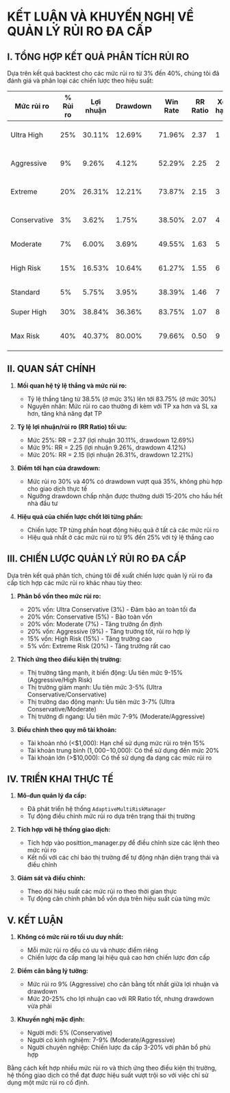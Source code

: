 # KẾT LUẬN VÀ KHUYẾN NGHỊ VỀ QUẢN LÝ RỦI RO ĐA CẤP

## I. TỔNG HỢP KẾT QUẢ PHÂN TÍCH RỦI RO

Dựa trên kết quả backtest cho các mức rủi ro từ 3% đến 40%, chúng tôi đã đánh giá và phân loại các chiến lược theo hiệu suất:

| Mức rủi ro | % Rủi ro | Lợi nhuận | Drawdown | Win Rate | RR Ratio | Xếp hạng | Đánh giá |
|------------|----------|-----------|----------|----------|----------|----------|----------|
| Ultra High | 25% | 30.11% | 12.69% | 71.96% | 2.37 | 1 | Hiệu quả nhất |
| Aggressive | 9% | 9.26% | 4.12% | 52.29% | 2.25 | 2 | Cân bằng nhất |
| Extreme | 20% | 26.31% | 12.21% | 73.87% | 2.15 | 3 | Hiệu quả cao |
| Conservative | 3% | 3.62% | 1.75% | 38.50% | 2.07 | 4 | An toàn nhất |
| Moderate | 7% | 6.00% | 3.69% | 49.55% | 1.63 | 5 | Trung bình |
| High Risk | 15% | 16.53% | 10.64% | 61.27% | 1.55 | 6 | Hiệu quả khá |
| Standard | 5% | 5.75% | 3.95% | 38.39% | 1.46 | 7 | Tiêu chuẩn |
| Super High | 30% | 38.84% | 36.36% | 83.75% | 1.07 | 8 | Rủi ro cao |
| Max Risk | 40% | 40.37% | 80.00% | 79.66% | 0.50 | 9 | Cực kỳ rủi ro |

## II. QUAN SÁT CHÍNH

1. **Mối quan hệ tỷ lệ thắng và mức rủi ro:**
   - Tỷ lệ thắng tăng từ 38.5% (ở mức 3%) lên tới 83.75% (ở mức 30%)
   - Nguyên nhân: Mức rủi ro cao thường đi kèm với TP xa hơn và SL xa hơn, tăng khả năng đạt TP

2. **Tỷ lệ lợi nhuận/rủi ro (RR Ratio) tối ưu:**
   - Mức 25%: RR = 2.37 (lợi nhuận 30.11%, drawdown 12.69%)
   - Mức 9%: RR = 2.25 (lợi nhuận 9.26%, drawdown 4.12%)
   - Mức 20%: RR = 2.15 (lợi nhuận 26.31%, drawdown 12.21%)

3. **Điểm tới hạn của drawdown:**
   - Mức rủi ro 30% và 40% có drawdown vượt quá 35%, không phù hợp cho giao dịch thực tế
   - Ngưỡng drawdown chấp nhận được thường dưới 15-20% cho hầu hết nhà đầu tư

4. **Hiệu quả của chiến lược chốt lời từng phần:**
   - Chiến lược TP từng phần hoạt động hiệu quả ở tất cả các mức rủi ro
   - Hiệu quả nhất ở các mức rủi ro từ 9% đến 25% với tỷ lệ thắng cao

## III. CHIẾN LƯỢC QUẢN LÝ RỦI RO ĐA CẤP

Dựa trên kết quả phân tích, chúng tôi đề xuất chiến lược quản lý rủi ro đa cấp tích hợp các mức rủi ro khác nhau tùy theo:

1. **Phân bổ vốn theo mức rủi ro:**
   - 20% vốn: Ultra Conservative (3%) - Đảm bảo an toàn tối đa
   - 20% vốn: Conservative (5%) - Bảo toàn vốn
   - 20% vốn: Moderate (7%) - Tăng trưởng ổn định
   - 20% vốn: Aggressive (9%) - Tăng trưởng tốt, rủi ro hợp lý
   - 15% vốn: High Risk (15%) - Tăng trưởng cao
   - 5% vốn: Extreme Risk (20%) - Tăng trưởng rất cao

2. **Thích ứng theo điều kiện thị trường:**
   - Thị trường tăng mạnh, ít biến động: Ưu tiên mức 9-15% (Aggressive/High Risk)
   - Thị trường giảm mạnh: Ưu tiên mức 3-5% (Ultra Conservative/Conservative)
   - Thị trường dao động mạnh: Ưu tiên mức 3-7% (Ultra Conservative/Moderate)
   - Thị trường đi ngang: Ưu tiên mức 7-9% (Moderate/Aggressive)

3. **Điều chỉnh theo quy mô tài khoản:**
   - Tài khoản nhỏ (<$1,000): Hạn chế sử dụng mức rủi ro trên 15%
   - Tài khoản trung bình ($1,000-$10,000): Có thể sử dụng đến mức 20%
   - Tài khoản lớn (>$10,000): Có thể sử dụng đa dạng các mức rủi ro

## IV. TRIỂN KHAI THỰC TẾ

1. **Mô-đun quản lý đa cấp:**
   - Đã phát triển hệ thống `AdaptiveMultiRiskManager`
   - Tự động điều chỉnh mức rủi ro dựa trên trạng thái thị trường

2. **Tích hợp với hệ thống giao dịch:**
   - Tích hợp vào posittion_manager.py để điều chỉnh size các lệnh theo mức rủi ro
   - Kết nối với các chỉ báo thị trường để tự động nhận diện trạng thái và điều chỉnh

3. **Giám sát và điều chỉnh:**
   - Theo dõi hiệu suất các mức rủi ro theo thời gian thực
   - Tự động cân chỉnh phân bổ vốn dựa trên hiệu suất của từng mức

## V. KẾT LUẬN

1. **Không có mức rủi ro tối ưu duy nhất:**
   - Mỗi mức rủi ro đều có ưu và nhược điểm riêng
   - Chiến lược đa cấp mang lại hiệu quả cao hơn chiến lược đơn cấp

2. **Điểm cân bằng lý tưởng:**
   - Mức rủi ro 9% (Aggressive) cho cân bằng tốt nhất giữa lợi nhuận và drawdown
   - Mức 20-25% cho lợi nhuận cao với RR Ratio tốt, nhưng drawdown vừa phải

3. **Khuyến nghị mặc định:**
   - Người mới: 5% (Conservative)
   - Người có kinh nghiệm: 7-9% (Moderate/Aggressive)
   - Người chuyên nghiệp: Chiến lược đa cấp 3-20% với phân bổ phù hợp

Bằng cách kết hợp nhiều mức rủi ro và thích ứng theo điều kiện thị trường, hệ thống giao dịch có thể đạt được hiệu suất vượt trội so với việc chỉ sử dụng một mức rủi ro cố định.